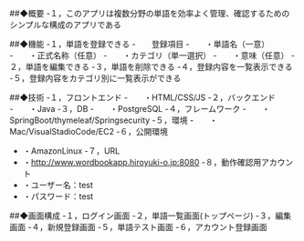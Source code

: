 ##◆概要
-１，このアプリは複数分野の単語を効率よく管理、確認するためのシンプルな構成のアプリである

##◆機能
-１，単語を登録できる
-　　登録項目
-　　・単語名（一意）
-　　・正式名称（任意）
-　　・カテゴリ（単一選択）
-　　・意味（任意）
-２，単語を編集できる
-３，単語を削除できる
-４，登録内容を一覧表示できる
-５，登録内容をカテゴリ別に一覧表示ができる

##◆技術
-１，フロントエンド
-　　・HTML/CSS/JS
-２，バックエンド
-　　・Java
-３，DB
-　　・PostgreSQL
-４，フレームワーク
-　　・SpringBoot/thymeleaf/Springsecurity
-５，環境
-　　・Mac/VisualStadioCode/EC2
-６，公開環境
-    ・AmazonLinux
-７，URL
-    ・http://www.wordbookapp.hiroyuki-o.jp:8080
-８，動作確認用アカウント
-    ・ユーザー名：test
-    ・パスワード：test

##◆画面構成
-１，ログイン画面
-２，単語一覧画面(トップページ)
-３，編集画面
-４，新規登録画面
-５，単語テスト画面
-６，アカウント登録画面
